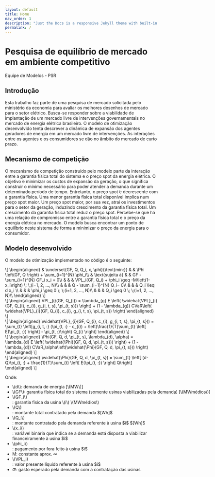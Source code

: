 ```yaml
---
layout: default
title: Home
nav_order: 1
description: "Just the Docs is a responsive Jekyll theme with built-in search that is easily customizable and hosted on GitHub Pages."
permalink: /
---
```


# Pesquisa de equilíbrio de mercado em ambiente competitivo

Equipe de Modelos - PSR

## Introdução

Esta trabalho faz parte de uma pesquisa de mercado solicitada pelo ministério da economia para avaliar os melhores desenhos de mercado para o setor elétrico. Busca-se responder sobre a viabilidade de implantação de um mercado livre de intervenções governamentais no mercado de energia elétrica brasileiro. O modelo de otimização desenvolvido tenta descrever a dinâmica de expansão dos agentes geradores de energia em um mercado livre de intervenções. As interações entre os agentes e os consumidores se dão no âmbito do mercado de curto prazo.

## Mecanismo de competição

O mecanismo de competição construído pelo modelo parte da interação entre a garantia física total do sistema e o preço spot da energia elétrica. O objetivo ́e minimizar os custos de expansão da  geração, o  que  significa  construir  o  mínimo  necessário  para  poder  atender  a  demanda  durante um determinado período de tempo. Entretanto, o preço spot ́e decrescente com a garantia física. Uma menor garantia física total disponível implica num preço spot maior.   Um preço spot maior, por sua vez, atrai os investimentos para o setor da geração, induzindo crescimento da garantia física total. Um crescimento da garantia física total reduz o preço spot.  Percebe-se que há uma relação de compromisso entre a garantia física total e o preço da energia elétrica no mercado.  O modelo busca encontrar um ponto de equilíbrio neste sistema de forma a minimizar o preço da energia para o consumidor.

## Modelo desenvolvido

O modelo de otimização implementado no código é o seguinte:

<script src="https://polyfill.io/v3/polyfill.min.js?features=es6"></script>
<script id="MathJax-script" async src="https://cdn.jsdelivr.net/npm/mathjax@3/es5/tex-mml-chtml.js"></script>

<div>
\[
\begin{aligned}
    & \underset{GF, Q, Q_i, x, \phi}{\text{min:}}
    & & \Phi \left(GF, Q \right) + \sum_{i=1}^{N} \phi_i\\
    & \text{sujeita à} & & GF - \sum_{i=1}^{N} GF_i x_i = 0\\
    & & &  VPL_i(GF, Q_i) + \phi_i \geq -M\left(1-x_i\right) \; \;(i=1, 2, ..., N)\\
    & & & Q - \sum_{i=1}^{N} Q_i= 0\\
    & & & Q_i \leq d x_i \\
    & & & \phi_i \geq 0 \; \;(i=1, 2, ..., N)\\
    & & & Q_i \geq 0 \; \;(i=1, 2, ..., N)\\
\end{aligned}
\]
</div>

<div>
\[
\begin{aligned}
VPL_{i}(GF, Q_{i}) = \lambda_{g} E \left( \widehat{VPL}_{i}(GF, Q_{i}, c_{i}, g_{i, t, s}, \pi_{t, s})) \right) +
 (1 - \lambda_{g}) CVaR\left( \widehat{VPL}_{i}(GF, Q_{i}, c_{i}, g_{i, t, s}, \pi_{t, s}) \right)
 \end{aligned}
 \]
</div>

<div>
\[
\begin{aligned}
\widehat{VPL}_{i}(GF, Q_{i}, c_{i}, g_{i, t, s}, \pi_{t, s})) = \sum_{t} \left[g_{i, t, :} (\pi_{t, :} - c_{i}) + \left(\frac{1}{T}\sum_{t} \left[ E(\pi_{t, :}) \right] - \pi_{t, :}\right) Q_{i} \right]
\end{aligned}
\]
</div>

<div>
\[
\begin{aligned}
\Phi(GF, Q, d, \pi_{t, s}, \lambda_{d}, \alpha) = \lambda_{d} E \left( \widehat{\Phi}(GF, Q, d, \pi_{t, s})) \right) +
 (1 - \lambda_{d}) CVaR_\alpha\left(\widehat{\Phi}(GF, Q, d, \pi_{t, s})) \right)
 \end{aligned}
 \]
</div>

<div>
\[
\begin{aligned}
\widehat{\Phi}(GF, Q, d, \pi_{t, s}) = \sum_{t} \left[ (d-Q)\pi_{t, :} +  \frac{1}{T}\sum_{t} \left[ E(\pi_{t, :}) \right] Q\right]
\end{aligned}
\]
</div>

Onde:
* <div><nobr>\(d\): demanda de energia [\(MW\)]</nobr></div>
* <div><nobr>\(GF\): garantia física total do sistema (somente usinas viabilizadas pela demanda) [\(MWmédios\)]</nobr></div>
* <div>\(GF_i\)</div>: garantia física da usina \(i\) \(MWmédios\)
* <div>\(Q\)</div>: montante total contratado pela demanda $[Wh]$
* <div>\(Q_i\)</div>: montante contratado pela demanda referente à usina $i$ $[Wh]$
* <div>\(x_i\)</div>: variável binária que indica se a demanda está disposta a viabilizar financeiramente à usina $i$
* <div>\(phi_i\)</div>: pagamento por fora feito à usina $i$
* M: constante aprox. $\infty$
* <div>\(VPL_i)</div>: valor presente líquido referente à usina $i$
* $\Phi$: gasto esperado pela demanda com a contratação das usinas 